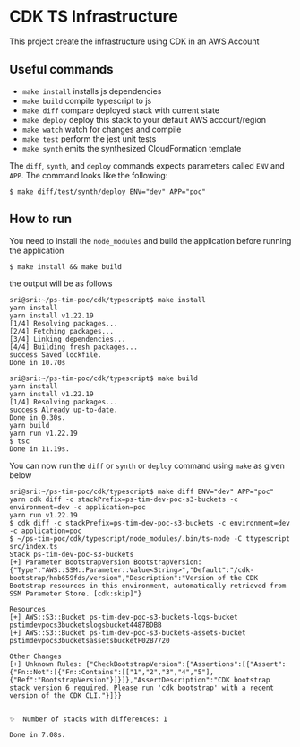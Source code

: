 # CDK TS Infrastructure

This project create the infrastructure using CDK in an AWS Account

## Useful commands

* `make install`    installs js dependencies
* `make build`      compile typescript to js
* `make diff`       compare deployed stack with current state
* `make deploy`     deploy this stack to your default AWS account/region
* `make watch`      watch for changes and compile
* `make test`       perform the jest unit tests
* `make synth`      emits the synthesized CloudFormation template

The `diff`, `synth`, and `deploy` commands expects parameters called `ENV` and `APP`. The command looks like the following:

```
$ make diff/test/synth/deploy ENV="dev" APP="poc"
```

## How to run

You need to install the `node_modules` and build the application before running the application

```
$ make install && make build
```

the output will be as follows

```
sri@sri:~/ps-tim-poc/cdk/typescript$ make install
yarn install
yarn install v1.22.19
[1/4] Resolving packages...
[2/4] Fetching packages...
[3/4] Linking dependencies...
[4/4] Building fresh packages...
success Saved lockfile.
Done in 10.70s

sri@sri:~/ps-tim-poc/cdk/typescript$ make build
yarn install
yarn install v1.22.19
[1/4] Resolving packages...
success Already up-to-date.
Done in 0.30s.
yarn build
yarn run v1.22.19
$ tsc
Done in 11.19s.
```

You can now run the `diff` or `synth` or `deploy` command using `make` as given below

```
sri@sri:~/ps-tim-poc/cdk/typescript$ make diff ENV="dev" APP="poc"
yarn cdk diff -c stackPrefix=ps-tim-dev-poc-s3-buckets -c environment=dev -c application=poc
yarn run v1.22.19
$ cdk diff -c stackPrefix=ps-tim-dev-poc-s3-buckets -c environment=dev -c application=poc
$ ~/ps-tim-poc/cdk/typescript/node_modules/.bin/ts-node -C ttypescript src/index.ts
Stack ps-tim-dev-poc-s3-buckets
[+] Parameter BootstrapVersion BootstrapVersion: {"Type":"AWS::SSM::Parameter::Value<String>","Default":"/cdk-bootstrap/hnb659fds/version","Description":"Version of the CDK Bootstrap resources in this environment, automatically retrieved from SSM Parameter Store. [cdk:skip]"}

Resources
[+] AWS::S3::Bucket ps-tim-dev-poc-s3-buckets-logs-bucket pstimdevpocs3bucketslogsbucket4487BDBB 
[+] AWS::S3::Bucket ps-tim-dev-poc-s3-buckets-assets-bucket pstimdevpocs3bucketsassetsbucketF02B7720 

Other Changes
[+] Unknown Rules: {"CheckBootstrapVersion":{"Assertions":[{"Assert":{"Fn::Not":[{"Fn::Contains":[["1","2","3","4","5"],{"Ref":"BootstrapVersion"}]}]},"AssertDescription":"CDK bootstrap stack version 6 required. Please run 'cdk bootstrap' with a recent version of the CDK CLI."}]}}


✨  Number of stacks with differences: 1

Done in 7.08s.
```

